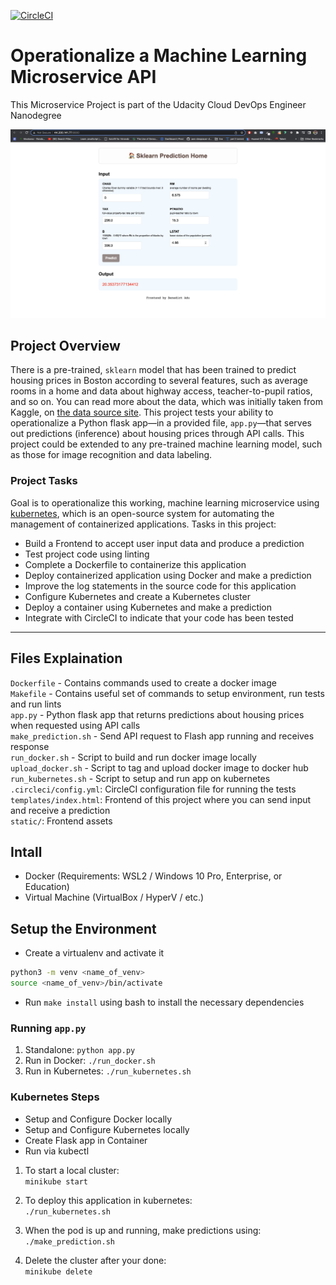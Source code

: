 [![CircleCI](https://dl.circleci.com/status-badge/img/gh/Kweeku/project-ml-microservice-kubernetes/tree/main.svg?style=svg)](https://dl.circleci.com/status-badge/redirect/gh/Kweeku/project-ml-microservice-kubernetes/tree/main)

# Operationalize a Machine Learning Microservice API

This Microservice Project is part of the Udacity Cloud DevOps Engineer Nanodegree

![Alt text](/screenshots/Frontend.png?raw=true "Frontend App")


## Project Overview

There is a pre-trained, `sklearn` model that has been trained to predict housing prices in Boston according to several features, such as average rooms in a home and data about highway access, teacher-to-pupil ratios, and so on. You can read more about the data, which was initially taken from Kaggle, on [the data source site](https://www.kaggle.com/c/boston-housing). This project tests your ability to operationalize a Python flask app—in a provided file, `app.py`—that serves out predictions (inference) about housing prices through API calls. This project could be extended to any pre-trained machine learning model, such as those for image recognition and data labeling.

### Project Tasks

Goal is to operationalize this working, machine learning microservice using [kubernetes](https://kubernetes.io/), which is an open-source system for automating the management of containerized applications. Tasks in this project:
* Build a Frontend to accept user input data and produce a prediction
* Test project code using linting
* Complete a Dockerfile to containerize this application
* Deploy containerized application using Docker and make a prediction
* Improve the log statements in the source code for this application
* Configure Kubernetes and create a Kubernetes cluster
* Deploy a container using Kubernetes and make a prediction
* Integrate with CircleCI to indicate that your code has been tested

---
## Files Explaination

`Dockerfile` - Contains commands used to create a docker image  
`Makefile` - Contains useful set of commands to setup environment, run tests and run lints  
`app.py` - Python flask app that returns predictions about housing prices when requested using API calls  
`make_prediction.sh` - Send API request to Flash app running and receives response  
`run_docker.sh` - Script to build and run docker image locally  
`upload_docker.sh` - Script to tag and upload docker image to docker hub  
`run_kubernetes.sh` - Script to setup and run app on kubernetes  
`.circleci/config.yml`: CircleCI configuration file for running the tests  
`templates/index.html`: Frontend of this project where you can send input and receive a prediction  
`static/`: Frontend assets

## Intall

- Docker (Requirements: WSL2 / Windows 10 Pro, Enterprise, or Education)
- Virtual Machine (VirtualBox / HyperV / etc.)

## Setup the Environment

* Create a virtualenv and activate it

```bash
python3 -m venv <name_of_venv>
source <name_of_venv>/bin/activate
```

* Run `make install` using bash to install the necessary dependencies

### Running `app.py`

1. Standalone:  `python app.py`
2. Run in Docker:  `./run_docker.sh`
3. Run in Kubernetes:  `./run_kubernetes.sh`

### Kubernetes Steps

* Setup and Configure Docker locally
* Setup and Configure Kubernetes locally
* Create Flask app in Container
* Run via kubectl

1. To start a local cluster:  
`minikube start`

2. To deploy this application in kubernetes:  
`./run_kubernetes.sh`

3. When the pod is up and running, make predictions using:  
`./make_prediction.sh`

4. Delete the cluster after your done:  
`minikube delete`
